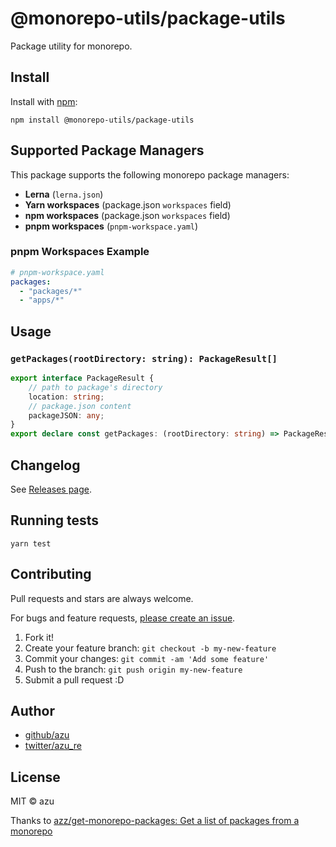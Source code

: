 # @monorepo-utils/package-utils

Package utility for monorepo.

## Install

Install with [npm](https://www.npmjs.com/):

    npm install @monorepo-utils/package-utils

## Supported Package Managers

This package supports the following monorepo package managers:

- **Lerna** (`lerna.json`)
- **Yarn workspaces** (package.json `workspaces` field)
- **npm workspaces** (package.json `workspaces` field)  
- **pnpm workspaces** (`pnpm-workspace.yaml`)

### pnpm Workspaces Example

```yaml
# pnpm-workspace.yaml
packages:
  - "packages/*"
  - "apps/*"
```

## Usage

### `getPackages(rootDirectory: string): PackageResult[]`

```ts
export interface PackageResult {
    // path to package's directory
    location: string;
    // package.json content
    packageJSON: any;
}
export declare const getPackages: (rootDirectory: string) => PackageResult[];
```

## Changelog

See [Releases page](https://github.com/azu/monorepo-utils/releases).

## Running tests

    yarn test

## Contributing

Pull requests and stars are always welcome.

For bugs and feature requests, [please create an issue](https://github.com/azu/monorepo-utils/issues).

1. Fork it!
2. Create your feature branch: `git checkout -b my-new-feature`
3. Commit your changes: `git commit -am 'Add some feature'`
4. Push to the branch: `git push origin my-new-feature`
5. Submit a pull request :D

## Author

- [github/azu](https://github.com/azu)
- [twitter/azu_re](https://twitter.com/azu_re)

## License

MIT © azu

Thanks to [azz/get-monorepo-packages: Get a list of packages from a monorepo](https://github.com/azz/get-monorepo-packages)

